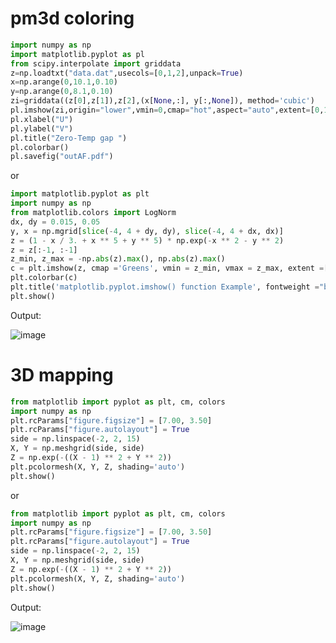 # pm3d coloring

```py
import numpy as np
import matplotlib.pyplot as pl
from scipy.interpolate import griddata
z=np.loadtxt("data.dat",usecols=[0,1,2],unpack=True)
x=np.arange(0,10.1,0.10)
y=np.arange(0,8.1,0.10)
zi=griddata((z[0],z[1]),z[2],(x[None,:], y[:,None]), method='cubic')
pl.imshow(zi,origin="lower",vmin=0,cmap="hot",aspect="auto",extent=[0,10,0,8])
pl.xlabel("U")
pl.ylabel("V")
pl.title("Zero-Temp gap ")
pl.colorbar()
pl.savefig("outAF.pdf")
```
or
```py
import matplotlib.pyplot as plt
import numpy as np
from matplotlib.colors import LogNorm
dx, dy = 0.015, 0.05
y, x = np.mgrid[slice(-4, 4 + dy, dy), slice(-4, 4 + dx, dx)]
z = (1 - x / 3. + x ** 5 + y ** 5) * np.exp(-x ** 2 - y ** 2)
z = z[:-1, :-1]
z_min, z_max = -np.abs(z).max(), np.abs(z).max()
c = plt.imshow(z, cmap ='Greens', vmin = z_min, vmax = z_max, extent =[x.min(), x.max(), y.min(), y.max()], interpolation ='nearest', origin ='lower')
plt.colorbar(c)
plt.title('matplotlib.pyplot.imshow() function Example', fontweight ="bold")
plt.show()
```
Output:

![image](https://github.com/TheYoBots/DV/assets/73843275/03a974d9-b246-49b2-85ff-fe1af899c8cf)

# 3D mapping
```py
from matplotlib import pyplot as plt, cm, colors
import numpy as np
plt.rcParams["figure.figsize"] = [7.00, 3.50]
plt.rcParams["figure.autolayout"] = True
side = np.linspace(-2, 2, 15)
X, Y = np.meshgrid(side, side)
Z = np.exp(-((X - 1) ** 2 + Y ** 2))
plt.pcolormesh(X, Y, Z, shading='auto')
plt.show()
```
or
```py
from matplotlib import pyplot as plt, cm, colors
import numpy as np
plt.rcParams["figure.figsize"] = [7.00, 3.50]
plt.rcParams["figure.autolayout"] = True
side = np.linspace(-2, 2, 15)
X, Y = np.meshgrid(side, side)
Z = np.exp(-((X - 1) ** 2 + Y ** 2))
plt.pcolormesh(X, Y, Z, shading='auto')
plt.show()
```

Output:

![image](https://github.com/TheYoBots/DV/assets/73843275/b9d999ec-7ca7-44b7-a3ac-269e68330e3d)
